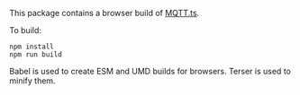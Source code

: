 This package contains a browser build of [MQTT.ts](https://github.com/jdiamond/MQTT.ts).

To build:

```
npm install
npm run build
```

Babel is used to create ESM and UMD builds for browsers. Terser is used to minify them.
